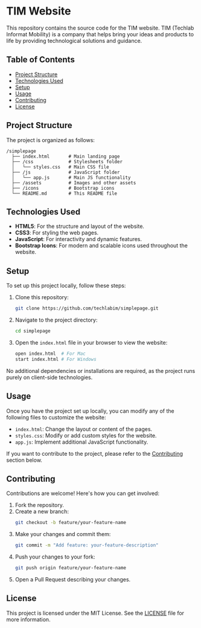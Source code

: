 # TIM Website

This repository contains the source code for the TIM website. TIM (Techlab Informat Mobility) is a company that helps bring your ideas and products to life by providing technological solutions and guidance.

## Table of Contents

- [Project Structure](#project-structure)
- [Technologies Used](#technologies-used)
- [Setup](#setup)
- [Usage](#usage)
- [Contributing](#contributing)
- [License](#license)

## Project Structure

The project is organized as follows:

```
/simplepage
  ├── index.html       # Main landing page
  ├── /css             # Stylesheets folder
  │   └── styles.css   # Main CSS file
  ├── /js              # JavaScript folder
  │   └── app.js       # Main JS functionality
  ├── /assets          # Images and other assets
  ├── /icons           # Bootstrap icons
  └── README.md        # This README file
```

## Technologies Used

- **HTML5**: For the structure and layout of the website.
- **CSS3**: For styling the web pages.
- **JavaScript**: For interactivity and dynamic features.
- **Bootstrap Icons**: For modern and scalable icons used throughout the website.

## Setup

To set up this project locally, follow these steps:

1. Clone this repository:
   ```bash
   git clone https://github.com/techlabim/simplepage.git
   ```

2. Navigate to the project directory:
   ```bash
   cd simplepage
   ```

3. Open the `index.html` file in your browser to view the website:
   ```bash
   open index.html  # For Mac
   start index.html # For Windows
   ```

No additional dependencies or installations are required, as the project runs purely on client-side technologies.

## Usage

Once you have the project set up locally, you can modify any of the following files to customize the website:

- `index.html`: Change the layout or content of the pages.
- `styles.css`: Modify or add custom styles for the website.
- `app.js`: Implement additional JavaScript functionality.

If you want to contribute to the project, please refer to the [Contributing](#contributing) section below.

## Contributing

Contributions are welcome! Here's how you can get involved:

1. Fork the repository.
2. Create a new branch:
   ```bash
   git checkout -b feature/your-feature-name
   ```
3. Make your changes and commit them:
   ```bash
   git commit -m "Add feature: your-feature-description"
   ```
4. Push your changes to your fork:
   ```bash
   git push origin feature/your-feature-name
   ```
5. Open a Pull Request describing your changes.

## License

This project is licensed under the MIT License. See the [LICENSE](LICENSE) file for more information.
